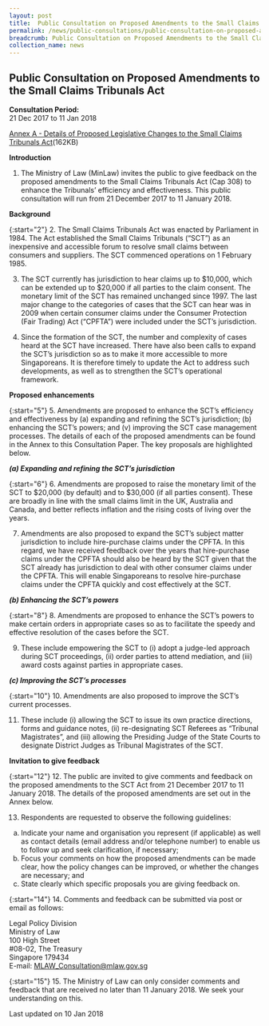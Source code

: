 ```yaml
---
layout: post
title:  Public Consultation on Proposed Amendments to the Small Claims Tribunals Act
permalink: /news/public-consultations/public-consultation-on-proposed-amendments-to-the-small-claims-t/
breadcrumb: Public Consultation on Proposed Amendments to the Small Claims Tribunals Act
collection_name: news
---
```


Public Consultation on Proposed Amendments to the Small Claims Tribunals Act
---

**Consultation Period:**  
21 Dec 2017 to 11 Jan 2018

[Annex A - Details of Proposed Legislative Changes to the Small Claims Tribunals Act](/files/Details_of_Proposed_Legislative_Changes_to_the_Small_Claims_Tribunals_Act.pdf/)(162KB)

<b>Introduction</b>

 1. The Ministry of Law (MinLaw) invites the public to give feedback on the proposed amendments to the Small Claims Tribunals Act (Cap 308) to enhance the Tribunals’ efficiency and effectiveness.  This public consultation will run from 21 December 2017 to 11 January 2018.

<b>Background</b>

{:start="2"}
 2. The Small Claims Tribunals Act was enacted by Parliament in 1984.  The Act established the Small Claims Tribunals (“SCT”) as an inexpensive and accessible forum to resolve small claims between consumers and suppliers.  The SCT commenced operations on 1 February 1985.

 3. The SCT currently has jurisdiction to hear claims up to $10,000, which can be extended up to $20,000 if all parties to the claim consent.  The monetary limit of the SCT has remained unchanged since 1997.  The last major change to the categories of cases that the SCT can hear was in 2009 when certain consumer claims under the Consumer Protection (Fair Trading) Act (“CPFTA”) were included under the SCT’s jurisdiction.

 4. Since the formation of the SCT, the number and complexity of cases heard at the SCT have increased. There have also been calls to expand the SCT’s jurisdiction so as to make it more accessible to more Singaporeans.  It is therefore timely to update the Act to address such developments, as well as to strengthen the SCT’s operational framework.

<b>Proposed enhancements</b>

{:start="5"}
 5. Amendments are proposed to enhance the SCT’s efficiency and effectiveness by (a) expanding and refining the SCT’s jurisdiction; (b) enhancing the SCT’s powers; and (v) improving the SCT case management processes. The details of each of the proposed amendments can be found in the Annex to this Consultation Paper.  The key proposals are highlighted below.

<b><i>(a) Expanding and refining the SCT’s jurisdiction</i></b>

{:start="6"}
 6. Amendments are proposed to raise the monetary limit of the SCT to $20,000 (by default) and to $30,000 (if all parties consent).  These are broadly in line with the small claims limit in the UK, Australia and Canada, and better reflects inflation and the rising costs of living over the years.

 7. Amendments are also proposed to expand the SCT’s subject matter jurisdiction to include hire-purchase claims under the CPFTA.  In this regard, we have received feedback over the years that hire-purchase claims under the CPFTA should also be heard by the SCT given that the SCT already has jurisdiction to deal with other consumer claims under the CPFTA.  This will enable Singaporeans to resolve hire-purchase claims under the CPFTA quickly and cost effectively at the SCT.

<b><i>(b) Enhancing the SCT’s powers</i></b>

{:start="8"}
8. Amendments are proposed to enhance the SCT’s powers to make certain orders in appropriate cases so as to facilitate the speedy and effective resolution of the cases before the SCT.

9. These include empowering the SCT to (i) adopt a judge-led approach during SCT proceedings, (ii) order parties to attend mediation, and (iii) award costs against parties in appropriate cases.  

<b><i>(c) Improving the SCT’s processes</i></b>

{:start="10"}
10. Amendments are also proposed to improve the SCT’s current processes.

11. These include (i) allowing the SCT to issue its own practice directions, forms and guidance notes, (ii) re-designating SCT Referees as “Tribunal Magistrates”, and (iii) allowing the Presiding Judge of the State Courts to designate District Judges as Tribunal Magistrates of the SCT.

<b>Invitation to give feedback</b>

{:start="12"}
12. The public are invited to give comments and feedback on the proposed amendments to the SCT Act from 21 December 2017 to 11 January 2018.  The details of the proposed amendments are set out in the Annex below.

13. Respondents are requested to observe the following guidelines:

<ol style="list-style-type: lower-alpha">
<li>Indicate your name and organisation you represent (if applicable) as well as contact details (email address and/or telephone number) to enable us to follow up and seek clarification, if necessary;</li>
<li>Focus your comments on how the proposed amendments can be made clear, how the policy changes can be improved, or whether the changes are necessary; and</li>
<li>State clearly which specific proposals you are giving feedback on.</li>
</ol>
  
{:start="14"}
14. Comments and feedback can be submitted via post or email as follows:

<p class="address-centered">
Legal Policy Division<br>
Ministry of Law<br>
100 High Street<br>
#08-02, The Treasury<br>
Singapore 179434<br>
E-mail: <a href="mailto:MLAW_Consultation@mlaw.gov.sg">MLAW_Consultation@mlaw.gov.sg</a>
</p>

{:start="15"}
15. The Ministry of Law can only consider comments and feedback that are received no later than 11 January 2018.  We seek your understanding on this.

<p class="right-side-updated">Last updated on 10 Jan 2018</p>
